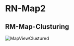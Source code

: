 # RN-Map2

## RM-Map-Clusturing
![MapViewClustured](https://user-images.githubusercontent.com/76162124/131213499-e75b2a73-04ed-4d87-809c-8a7425faef21.PNG)

